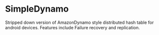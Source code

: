 SimpleDynamo
============
Stripped down version of AmazonDynamo style distributed hash table for android devices.
Features include Failure recovery and replication.
